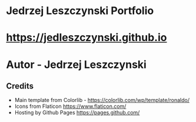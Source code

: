 # Jedrzej Leszczynski Portfolio
# https://jedleszczynski.github.io

# Autor - Jedrzej Leszczynski
## Credits
- Main template from Colorlib - https://colorlib.com/wp/template/ronaldo/
- Icons from Flaticon https://www.flaticon.com/
- Hosting by Github Pages https://pages.github.com/